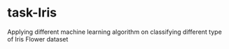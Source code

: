 # task-Iris
Applying different machine learning algorithm on classifying different type of Iris Flower dataset
